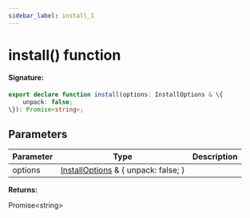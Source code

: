 ```yaml
---
sidebar_label: install_1
---
```


# install() function

#### Signature:

```typescript
export declare function install(options: InstallOptions & \{
    unpack: false;
\}): Promise<string>;
```

## Parameters

| Parameter | Type                                                                      | Description |
| --------- | ------------------------------------------------------------------------- | ----------- |
| options   | [InstallOptions](./browsers.installoptions.md) &amp; \{ unpack: false; \} |             |

**Returns:**

Promise&lt;string&gt;
